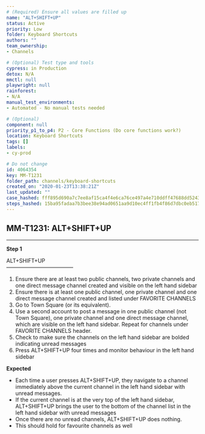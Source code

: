 ```yaml
---
# (Required) Ensure all values are filled up
name: "ALT+SHIFT+UP"
status: Active
priority: Low
folder: Keyboard Shortcuts
authors: ""
team_ownership: 
- Channels

# (Optional) Test type and tools
cypress: in Production
detox: N/A
mmctl: null
playwright: null
rainforest: 
- N/A
manual_test_environments: 
- Automated - No manual tests needed

# (Optional)
component: null
priority_p1_to_p4: P2 - Core Functions (Do core functions work?)
location: Keyboard Shortcuts
tags: []
labels: 
- cy-prod

# Do not change
id: 4064354
key: MM-T1231
folder_path: channels/keyboard-shortcuts
created_on: "2020-01-23T13:38:21Z"
last_updated: ""
case_hashed: fff895d690a7c7ee8af15ca4f4e6ca76ce497a4e710ddff47688dd524350d7ba640e23a06d9b0b3a555e43e44905015b
steps_hashed: 15ba95fadaa7b3bee38e94ad0651aa9d10ec4ff1fb4f86d7dbc0eb517d608cbaae0c425cc8d4988af70e2a13f1685298
---
```


## MM-T1231: ALT+SHIFT+UP

---

**Step 1**

ALT+SHIFT+UP\
–––––––––––––––––––––––––

1. Ensure there are at least two public channels, two private channels and one direct message channel created and visible on the left hand sidebar
2. Ensure there is at least one public channel, one private channel and one direct message channel created and listed under FAVORITE CHANNELS
3. Go to Town Square (or its equivalent).
4. Use a second account to post a message in one public channel (not Town Square), one private channel and one direct message channel, which are visible on the left hand sidebar. Repeat for channels under FAVORITE CHANNELS header.
5. Check to make sure the channels on the left hand sidebar are bolded indicating unread messages
6. Press ALT+SHIFT+UP four times and monitor behaviour in the left hand sidebar

**Expected**

- Each time a user presses ALT+SHIFT+UP, they navigate to a channel immediately above the current channel in the left hand sidebar with unread messages.
- If the current channel is at the very top of the left hand sidebar, ALT+SHIFT+UP brings the user to the bottom of the channel list in the left hand sidebar with unread messages
- Once there are no unread channels, ALT+SHIFT+UP does nothing.
- This should hold for favourite channels as well
